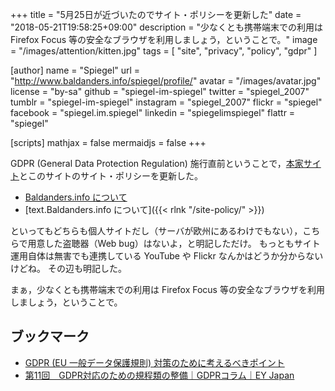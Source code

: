 +++
title = "5月25日が近づいたのでサイト・ポリシーを更新した"
date = "2018-05-21T19:58:25+09:00"
description = "少なくとも携帯端末での利用は Firefox Focus 等の安全なブラウザを利用しましょう，ということで。"
image = "/images/attention/kitten.jpg"
tags = [ "site", "privacy", "policy", "gdpr" ]

[author]
  name      = "Spiegel"
  url       = "http://www.baldanders.info/spiegel/profile/"
  avatar    = "/images/avatar.jpg"
  license   = "by-sa"
  github    = "spiegel-im-spiegel"
  twitter   = "spiegel_2007"
  tumblr    = "spiegel-im-spiegel"
  instagram = "spiegel_2007"
  flickr    = "spiegel"
  facebook  = "spiegel.im.spiegel"
  linkedin  = "spiegelimspiegel"
  flattr    = "spiegel"

[scripts]
  mathjax = false
  mermaidjs = false
+++

GDPR (General Data Protection Regulation) 施行直前ということで，[本家サイト]とこのサイトのサイト・ポリシーを更新した。

- [Baldanders.info について](http://www.baldanders.info/policy.shtml)
- [text.Baldanders.info について]({{< rlnk "/site-policy/" >}})

といってもどちらも個人サイトだし（サーバが欧州にあるわけでもない），こちらで用意した盗聴器（Web bug）はないよ，と明記しただけ。
もっともサイト運用自体は無害でも連携している YouTube や Flickr なんかはどうか分からないけどね。
その辺も明記した。

まぁ，少なくとも携帯端末での利用は Firefox Focus 等の安全なブラウザを利用しましょう，ということで。

## ブックマーク

- [GDPR (EU 一般データ保護規則) 対策のために考えるべきポイント](https://www.avepoint.co.jp/community/japan-blog/gdpr-obligations-notice-choice-purpose-limitation-jp/)
- [第11回　GDPR対応のための規程類の整備｜GDPRコラム｜EY Japan](https://www.eyjapan.jp/services/advisory/column/2018-01-23.html)

[本家サイト]: http://www.baldanders.info/ "Baldanders.info"
